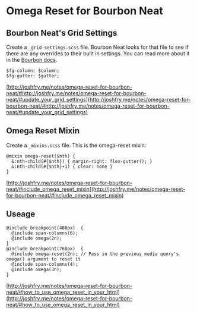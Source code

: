 # Omega Reset for Bourbon Neat

## Bourbon Neat's Grid Settings

Create a `_grid-settings.scss` file. Bourbon Neat looks for that file to see if there are any overrides to their built in settings. You can read more about it in the [Bourbon docs](http://bourbon.io/docs/#flex-grid).

    $fg-column: $column;
    $fg-gutter: $gutter;

[http://joshfry.me/notes/omega-reset-for-bourbon-neat/#http://joshfry.me/notes/omega-reset-for-bourbon-neat/#update_your_grid_settings](http://joshfry.me/notes/omega-reset-for-bourbon-neat/#http://joshfry.me/notes/omega-reset-for-bourbon-neat/#update_your_grid_settings)


## Omega Reset Mixin

Create a `_mixins.scss` file. This is the omega-reset mixin:

    @mixin omega-reset($nth) {
      &:nth-child(#{$nth}) { margin-right: flex-gutter(); }
      &:nth-child(#{$nth}+1) { clear: none }
    }

[http://joshfry.me/notes/omega-reset-for-bourbon-neat/#include_omega_reset_mixin](http://joshfry.me/notes/omega-reset-for-bourbon-neat/#include_omega_reset_mixin)

## Useage

    @include breakpoint(480px)  {
      @include span-columns(6);
      @include omega(2n);
    }
    @include breakpoint(768px)  {
      @include omega-reset(2n); // Pass in the previous media query's omega() argument to reset it
      @include span-columns(4);
      @include omega(3n);
    }

[http://joshfry.me/notes/omega-reset-for-bourbon-neat/#how_to_use_omega_reset_in_your_html](http://joshfry.me/notes/omega-reset-for-bourbon-neat/#how_to_use_omega_reset_in_your_html)
